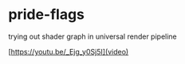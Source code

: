 # pride-flags
trying out shader graph in universal render pipeline

[https://youtu.be/_Ejg_y0Sj5I](video)
